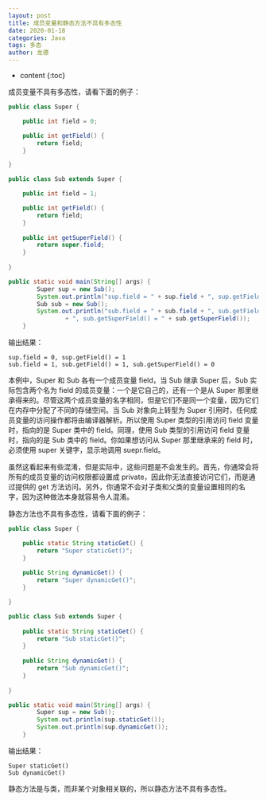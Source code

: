 ```yaml
---
layout: post
title: 成员变量和静态方法不具有多态性
date: 2020-01-18
categories: Java
tags: 多态
author: 龙德
---
```


* content
{:toc}

成员变量不具有多态性，请看下面的例子：

```java
public class Super {

	public int field = 0;

	public int getField() {
		return field;
	}

}
```

```java
public class Sub extends Super {

	public int field = 1;

	public int getField() {
		return field;
	}
	
	public int getSuperField() {
		return super.field;
	}
	
}
```

```java
public static void main(String[] args) {
		Super sup = new Sub();
		System.out.println("sup.field = " + sup.field + ", sup.getField() = " + sup.getField());
		Sub sub = new Sub();
		System.out.println("sub.field = " + sub.field + ", sub.getField() = " + sub.getField()
				+ ", sub.getSuperField() = " + sub.getSuperField());
	}
```

输出结果：

```
sup.field = 0, sup.getField() = 1
sub.field = 1, sub.getField() = 1, sub.getSuperField() = 0
```

本例中，Super 和 Sub 各有一个成员变量 field，当 Sub 继承 Super 后，Sub 实际包含两个名为 field 的成员变量：一个是它自己的，还有一个是从 Super 那里继承得来的。尽管这两个成员变量的名字相同，但是它们不是同一个变量，因为它们在内存中分配了不同的存储空间。当 Sub 对象向上转型为 Super 引用时，任何成员变量的访问操作都将由编译器解析。所以使用 Super 类型的引用访问 field 变量时，指向的是 Super 类中的 field。同理，使用 Sub 类型的引用访问 field 变量时，指向的是 Sub 类中的 field。你如果想访问从 Super 那里继承来的 field 时，必须使用 super 关键字，显示地调用 suepr.field。

虽然这看起来有些混淆，但是实际中，这些问题是不会发生的。首先，你通常会将所有的成员变量的访问权限都设置成 private，因此你无法直接访问它们，而是通过提供的 get 方法访问。另外，你通常不会对子类和父类的变量设置相同的名字，因为这种做法本身就容易令人混淆。

静态方法也不具有多态性，请看下面的例子：

```java
public class Super {

	public static String staticGet() {
		return "Super staticGet()";
	}
	
	public String dynamicGet() {
		return "Super dynamicGet()";
	}

}
```

```java
public class Sub extends Super {
	
	public static String staticGet() {
		return "Sub staticGet()";
	}
	
	public String dynamicGet() {
		return "Sub dynamicGet()";
	}
	
}
```

```java
public static void main(String[] args) {
		Super sup = new Sub();
		System.out.println(sup.staticGet());
		System.out.println(sup.dynamicGet());
	}
```

输出结果：

```
Super staticGet()
Sub dynamicGet()
```

静态方法是与类，而非某个对象相关联的，所以静态方法不具有多态性。